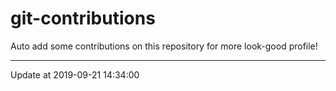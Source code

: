 # git-contributions

Auto add some contributions on this repository for more look-good profile!

---

Update at 2019-09-21 14:34:00
